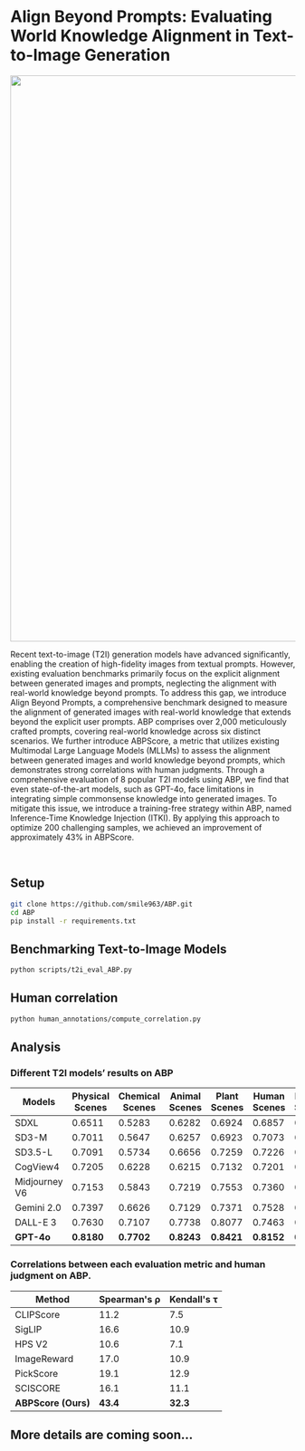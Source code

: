 # Align Beyond Prompts: Evaluating World Knowledge Alignment in Text-to-Image Generation




<img src="./assets/figure1.png" width=1000px>

Recent text-to-image (T2I) generation models have advanced significantly, enabling the creation of high-fidelity images from textual prompts. However, existing evaluation benchmarks primarily focus on the explicit alignment between generated images and prompts, neglecting the alignment with real-world knowledge beyond prompts. To address this gap, we introduce Align Beyond Prompts, a comprehensive benchmark designed to measure the alignment of generated images with real-world knowledge that extends beyond the explicit user prompts. ABP comprises over 2,000 meticulously crafted prompts, covering real-world knowledge across six distinct scenarios. We further introduce ABPScore, a metric that utilizes existing Multimodal Large Language Models (MLLMs) to assess the alignment between generated images and world knowledge beyond prompts, which demonstrates strong correlations with human judgments. Through a comprehensive evaluation of 8 popular T2I models using ABP, we find that even state-of-the-art models, such as GPT-4o, face limitations in integrating simple commonsense knowledge into generated images. 
To mitigate this issue, we introduce a training-free strategy within ABP, named Inference-Time Knowledge Injection (ITKI). By applying this approach to optimize 200 challenging samples, we achieved an improvement of approximately 43% in ABPScore.

<br>

## Setup

```bash
git clone https://github.com/smile963/ABP.git
cd ABP
pip install -r requirements.txt
```

## Benchmarking Text-to-Image Models 

```bash
python scripts/t2i_eval_ABP.py
```

## Human correlation

```bash
python human_annotations/compute_correlation.py
```

## Analysis

### Different T2I models’ results on ABP

| **Models**    | **Physical Scenes** | **Chemical Scenes** | **Animal Scenes** | **Plant Scenes** | **Human Scenes** | **Factual Scenes** | **Overall** |
| ------------- | ------------------- | ------------------- | ----------------- | ---------------- | ---------------- | ------------------ | ----------- |
| SDXL          | 0.6511              | 0.5283              | 0.6282            | 0.6924           | 0.6857           | 0.7489             | 0.6558      |
| SD3-M         | 0.7011              | 0.5647              | 0.6257            | 0.6923           | 0.7073           | 0.7528             | 0.6740      |
| SD3.5-L       | 0.7091              | 0.5734              | 0.6656            | 0.7259           | 0.7226           | 0.7787             | 0.6959      |
| CogView4      | 0.7205              | 0.6228              | 0.6215            | 0.7132           | 0.7201           | 0.8039             | 0.7003      |
| Midjourney V6 | 0.7153              | 0.5843              | 0.7219            | 0.7553           | 0.7360           | 0.8123             | 0.7208      |
| Gemini 2.0    | 0.7397              | 0.6626              | 0.7129            | 0.7371           | 0.7528           | 0.7753             | 0.7301      |
| DALL-E 3      | 0.7630              | 0.7107              | 0.7738            | 0.8077           | 0.7463           | 0.8346             | 0.7727      |
| **GPT-4o**    | **0.8180**          | **0.7702**          | **0.8243**        | **0.8421**       | **0.8152**       | **0.8581**         | **0.8213**  |

### Correlations between each evaluation metric and human judgment on ABP.

| **Method**          | **Spearman's ρ** | **Kendall's τ** |
| ------------------- | ---------------- | --------------- |
| CLIPScore           | 11.2             | 7.5             |
| SigLIP              | 16.6             | 10.9            |
| HPS V2              | 10.6             | 7.1             |
| ImageReward         | 17.0             | 10.9            |
| PickScore           | 19.1             | 12.9            |
| SCISCORE            | 16.1             | 11.1            |
| **ABPScore (Ours)** | **43.4**         | **32.3**        |



## More details are coming soon...
